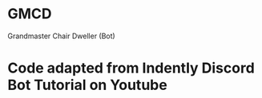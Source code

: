 # GMCD
Grandmaster Chair Dweller (Bot)
# Code adapted from Indently Discord Bot Tutorial on Youtube
